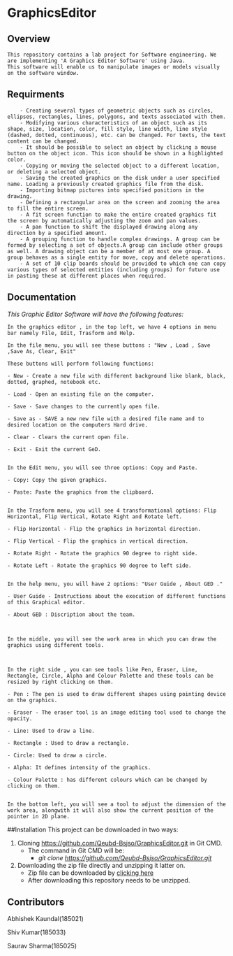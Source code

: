 # GraphicsEditor
## Overview
```
This repository contains a lab project for Software engineering. We are implementing 'A Graphics Editor Software' using Java.
This software will enable us to manipulate images or models visually on the software window. 
```
## Requirments
```
	- Creating several types of geometric objects such as circles, ellipses, rectangles, lines, polygons, and texts associated with them.
	- Modifying various characteristics of an object such as its shape, size, location, color, fill style, line width, line style (dashed, dotted, continuous), etc. can be changed. For texts, the text content can be changed.
	- It should be possible to select an object by clicking a mouse button on the object icon. This icon should be shown in a highlighted color.
	- Copying or moving the selected object to a different location, or deleting a selected object.
	- Saving the created graphics on the disk under a user specified name. Loading a previously created graphics file from the disk.
	- Importing bitmap pictures into specified positions in the drawing.
	- Defining a rectangular area on the screen and zooming the area to fill the entire screen.
	- A fit screen function to make the entire created graphics fit the screen by automatically adjusting the zoom and pan values.
	- A pan function to shift the displayed drawing along any direction by a specified amount.
	- A grouping function to handle complex drawings. A group can be formed by selecting a set of objects.A group can include other groups as well. A drawing object can be a member of at most one group. A group behaves as a single entity for move, copy and delete operations.
	- A set of 10 clip boards should be provided to which one can copy various types of selected entities (including groups) for future use in pasting these at different places when required. 

```
## Documentation
*This Graphic Editor Software will have the following features:*
```
In the graphics editor , in the top left, we have 4 options in menu bar namely File, Edit, Trasform and Help.

In the file menu, you will see these buttons : "New , Load , Save ,Save As, Clear, Exit" 

These buttons will perform following functions:

- New - Create a new file with different background like blank, black, dotted, graphed, notebook etc.

- Load - Open an existing file on the computer.

- Save - Save changes to the currently open file.

- Save as - SAVE a new new file with a desired file name and to desired location on the computers Hard drive.

- Clear - Clears the current open file.

- Exit - Exit the current GeD.


In the Edit menu, you will see three options: Copy and Paste.

- Copy: Copy the given graphics.

- Paste: Paste the graphics from the clipboard.


In the Trasform menu, you will see 4 transformational options: Flip Horizontal, Flip Vertical, Rotate Right and Rotate left.

- Flip Horizontal - Flip the graphics in horizontal direction.

- Flip Vertical - Flip the graphics in vertical direction.
 
- Rotate Right - Rotate the graphics 90 degree to right side.

- Rotate Left - Rotate the graphics 90 degree to left side.


In the help menu, you will have 2 options: "User Guide , About GED ."

- User Guide - Instructions about the execution of different functions of this Graphical editor.

- About GED : Discription about the team.



In the middle, you will see the work area in which you can draw the graphics using different tools.



In the right side , you can see tools like Pen, Eraser, Line, Rectangle, Circle, Alpha and Colour Palette and these tools can be resized by right clicking on them.

- Pen : The pen is used to draw different shapes using pointing device on the graphics.

- Eraser - The eraser tool is an image editing tool used to change the opacity.

- Line: Used to draw a line.

- Rectangle : Used to draw a rectangle.

- Circle: Used to draw a circle.

- Alpha: It defines intensity of the graphics.

- Colour Palette : has different colours which can be changed by clicking on them.


In the bottom left, you will see a tool to adjust the dimension of the work area, alongwith it will also show the current position of the pointer in 2D plane.

```
##Installation
This project can be downloaded in two ways:
1. Cloning https://github.com/Qeubd-Bsjso/GraphicsEditor.git in Git CMD.
   - The command in Git CMD will be:
     - *git clone https://github.com/Qeubd-Bsjso/GraphicsEditor.git*
2. Downloading the zip file directly and unzipping it latter on.
   - Zip file can be downloaded by [clicking here](https://github.com/Qeubd-Bsjso/GraphicsEditor/archive/refs/heads/master.zip)
    - After downloading this repository needs to be unzipped.



## Contributors
Abhishek Kaundal(185021)

Shiv Kumar(185033)

Saurav Sharma(185025)
